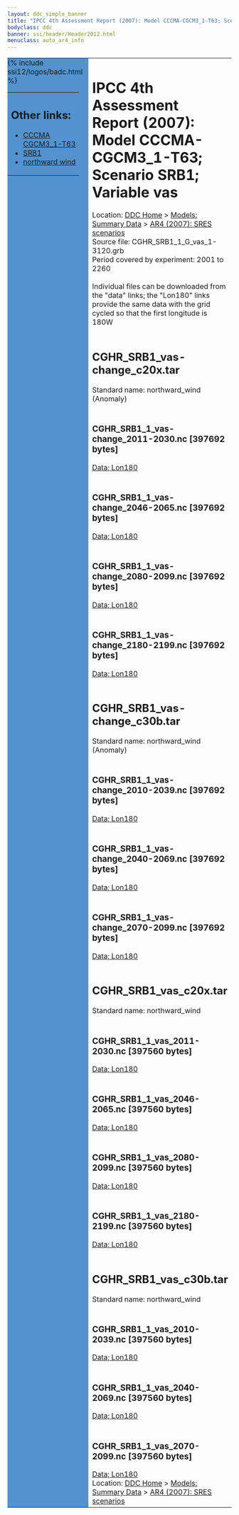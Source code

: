 ```yaml
---
layout: ddc_simple_banner
title: "IPCC 4th Assessment Report (2007): Model CCCMA-CGCM3_1-T63; Scenario SRB1; Variable vas"
bodyclass: ddc
banner: ssi/header/Header2012.html
menuclass: auto_ar4_info
---
```



<table width="100%" border="0" cellspacing="0" cellpadding="0" style="border-collapse: collapse;">
<tr style="margin:0;padding:0;border:0;">
<td style="margin:0;padding:0;border:0;height:1pt;width:150pt;background:#5492CD;" valign="top" >

<div id="lh-col2" class="auto_ar4_info">
<table class="menumain" bgcolor="#5492CD" cellspacing="0" width="100%" border="0">
<tr><td>
<h2> Other links:</h2>
<ul>
<li><a href="/auto/ar4/model-CCCMA-CGCM3_1-T63.html">CCCMA<br/>CGCM3_1-T63</a></li>
<li><a href="/auto/ar4/scenario-SRB1.html">SRB1</a></li>
<li><a href="/auto/ar4/var-northward_wind.html">northward wind</a></li>
</ul>
</td></tr>
{% include ssi12/logos/badc.html %}
</table>
</div>
</td>
<td><h1>IPCC 4th Assessment Report (2007): Model CCCMA-CGCM3_1-T63; Scenario SRB1; Variable vas</h1>

<!-- Breadcrumb1 -->
<div id="breadcrumb1" align="left">
Location: <a href="/index.html">DDC Home</a> > <a href="/sim/gcm_clim/">Models: Summary Data</a>
> <a href="/sim/gcm_clim/SRES_AR4/index.html">AR4 (2007): SRES scenarios</a>
</div>
<!-- End of Breadcrumb1 -->Source file: CGHR_SRB1_1_G_vas_1-3120.grb
<br/>
Period covered by experiment: 2001 to 2260<br/>
<br/>Individual files can be downloaded from the "data" links; the "Lon180" links provide the same data
         with the grid cycled so that the first longitude is 180W<br/>
<br/><h2>CGHR_SRB1_vas-change_c20x.tar</h2>
Standard name: northward_wind (Anomaly)<br>
<br/><h3>CGHR_SRB1_1_vas-change_2011-2030.nc [397692 bytes]</h3>
<a href="/cgi-bin/downl/ar4_nc/vas/CGHR_SRB1_1_vas-change_2011-2030.nc">Data; </a><a href="/cgi-bin/downl/ar4_nc/vas/CGHR_SRB1_1_vas-change_2011-2030.cyto180.nc"> Lon180</a><br/>
<br/><h3>CGHR_SRB1_1_vas-change_2046-2065.nc [397692 bytes]</h3>
<a href="/cgi-bin/downl/ar4_nc/vas/CGHR_SRB1_1_vas-change_2046-2065.nc">Data; </a><a href="/cgi-bin/downl/ar4_nc/vas/CGHR_SRB1_1_vas-change_2046-2065.cyto180.nc"> Lon180</a><br/>
<br/><h3>CGHR_SRB1_1_vas-change_2080-2099.nc [397692 bytes]</h3>
<a href="/cgi-bin/downl/ar4_nc/vas/CGHR_SRB1_1_vas-change_2080-2099.nc">Data; </a><a href="/cgi-bin/downl/ar4_nc/vas/CGHR_SRB1_1_vas-change_2080-2099.cyto180.nc"> Lon180</a><br/>
<br/><h3>CGHR_SRB1_1_vas-change_2180-2199.nc [397692 bytes]</h3>
<a href="/cgi-bin/downl/ar4_nc/vas/CGHR_SRB1_1_vas-change_2180-2199.nc">Data; </a><a href="/cgi-bin/downl/ar4_nc/vas/CGHR_SRB1_1_vas-change_2180-2199.cyto180.nc"> Lon180</a><br/>
<br/><h2>CGHR_SRB1_vas-change_c30b.tar</h2>
Standard name: northward_wind (Anomaly)<br>
<br/><h3>CGHR_SRB1_1_vas-change_2010-2039.nc [397692 bytes]</h3>
<a href="/cgi-bin/downl/ar4_nc/vas/CGHR_SRB1_1_vas-change_2010-2039.nc">Data; </a><a href="/cgi-bin/downl/ar4_nc/vas/CGHR_SRB1_1_vas-change_2010-2039.cyto180.nc"> Lon180</a><br/>
<br/><h3>CGHR_SRB1_1_vas-change_2040-2069.nc [397692 bytes]</h3>
<a href="/cgi-bin/downl/ar4_nc/vas/CGHR_SRB1_1_vas-change_2040-2069.nc">Data; </a><a href="/cgi-bin/downl/ar4_nc/vas/CGHR_SRB1_1_vas-change_2040-2069.cyto180.nc"> Lon180</a><br/>
<br/><h3>CGHR_SRB1_1_vas-change_2070-2099.nc [397692 bytes]</h3>
<a href="/cgi-bin/downl/ar4_nc/vas/CGHR_SRB1_1_vas-change_2070-2099.nc">Data; </a><a href="/cgi-bin/downl/ar4_nc/vas/CGHR_SRB1_1_vas-change_2070-2099.cyto180.nc"> Lon180</a><br/>
<br/><h2>CGHR_SRB1_vas_c20x.tar</h2>
Standard name: northward_wind<br>
<br/><h3>CGHR_SRB1_1_vas_2011-2030.nc [397560 bytes]</h3>
<a href="/cgi-bin/downl/ar4_nc/vas/CGHR_SRB1_1_vas_2011-2030.nc">Data; </a><a href="/cgi-bin/downl/ar4_nc/vas/CGHR_SRB1_1_vas_2011-2030.cyto180.nc"> Lon180</a><br/>
<br/><h3>CGHR_SRB1_1_vas_2046-2065.nc [397560 bytes]</h3>
<a href="/cgi-bin/downl/ar4_nc/vas/CGHR_SRB1_1_vas_2046-2065.nc">Data; </a><a href="/cgi-bin/downl/ar4_nc/vas/CGHR_SRB1_1_vas_2046-2065.cyto180.nc"> Lon180</a><br/>
<br/><h3>CGHR_SRB1_1_vas_2080-2099.nc [397560 bytes]</h3>
<a href="/cgi-bin/downl/ar4_nc/vas/CGHR_SRB1_1_vas_2080-2099.nc">Data; </a><a href="/cgi-bin/downl/ar4_nc/vas/CGHR_SRB1_1_vas_2080-2099.cyto180.nc"> Lon180</a><br/>
<br/><h3>CGHR_SRB1_1_vas_2180-2199.nc [397560 bytes]</h3>
<a href="/cgi-bin/downl/ar4_nc/vas/CGHR_SRB1_1_vas_2180-2199.nc">Data; </a><a href="/cgi-bin/downl/ar4_nc/vas/CGHR_SRB1_1_vas_2180-2199.cyto180.nc"> Lon180</a><br/>
<br/><h2>CGHR_SRB1_vas_c30b.tar</h2>
Standard name: northward_wind<br>
<br/><h3>CGHR_SRB1_1_vas_2010-2039.nc [397560 bytes]</h3>
<a href="/cgi-bin/downl/ar4_nc/vas/CGHR_SRB1_1_vas_2010-2039.nc">Data; </a><a href="/cgi-bin/downl/ar4_nc/vas/CGHR_SRB1_1_vas_2010-2039.cyto180.nc"> Lon180</a><br/>
<br/><h3>CGHR_SRB1_1_vas_2040-2069.nc [397560 bytes]</h3>
<a href="/cgi-bin/downl/ar4_nc/vas/CGHR_SRB1_1_vas_2040-2069.nc">Data; </a><a href="/cgi-bin/downl/ar4_nc/vas/CGHR_SRB1_1_vas_2040-2069.cyto180.nc"> Lon180</a><br/>
<br/><h3>CGHR_SRB1_1_vas_2070-2099.nc [397560 bytes]</h3>
<a href="/cgi-bin/downl/ar4_nc/vas/CGHR_SRB1_1_vas_2070-2099.nc">Data; </a><a href="/cgi-bin/downl/ar4_nc/vas/CGHR_SRB1_1_vas_2070-2099.cyto180.nc"> Lon180</a><br/>
<!-- Breadcrumb2 -->
<div id="breadcrumb2" align="left">
Location: <a href="/index.html">DDC Home</a> > <a href="/sim/gcm_clim/">Models: Summary Data</a>
> <a href="/sim/gcm_clim/SRES_AR4/index.html">AR4 (2007): SRES scenarios</a>
</div>
<!-- End of Breadcrumb2 --></td></tr></table>
